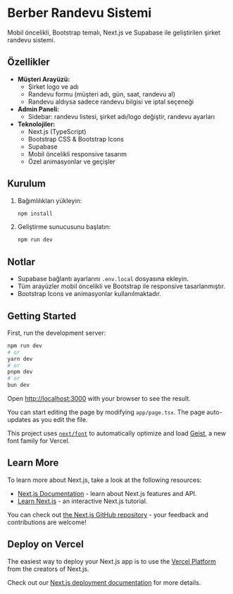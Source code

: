# Berber Randevu Sistemi

Mobil öncelikli, Bootstrap temalı, Next.js ve Supabase ile geliştirilen şirket randevu sistemi.

## Özellikler
- **Müşteri Arayüzü:**
  - Şirket logo ve adı
  - Randevu formu (müşteri adı, gün, saat, randevu al)
  - Randevu aldıysa sadece randevu bilgisi ve iptal seçeneği
- **Admin Paneli:**
  - Sidebar: randevu listesi, şirket adı/logo değiştir, randevu ayarları
- **Teknolojiler:**
  - Next.js (TypeScript)
  - Bootstrap CSS & Bootstrap Icons
  - Supabase
  - Mobil öncelikli responsive tasarım
  - Özel animasyonlar ve geçişler

## Kurulum
1. Bağımlılıkları yükleyin:
   ```sh
   npm install
   ```
2. Geliştirme sunucusunu başlatın:
   ```sh
   npm run dev
   ```

## Notlar
- Supabase bağlantı ayarlarını `.env.local` dosyasına ekleyin.
- Tüm arayüzler mobil öncelikli ve Bootstrap ile responsive tasarlanmıştır.
- Bootstrap Icons ve animasyonlar kullanılmaktadır.

## Getting Started

First, run the development server:

```bash
npm run dev
# or
yarn dev
# or
pnpm dev
# or
bun dev
```

Open [http://localhost:3000](http://localhost:3000) with your browser to see the result.

You can start editing the page by modifying `app/page.tsx`. The page auto-updates as you edit the file.

This project uses [`next/font`](https://nextjs.org/docs/app/building-your-application/optimizing/fonts) to automatically optimize and load [Geist](https://vercel.com/font), a new font family for Vercel.

## Learn More

To learn more about Next.js, take a look at the following resources:

- [Next.js Documentation](https://nextjs.org/docs) - learn about Next.js features and API.
- [Learn Next.js](https://nextjs.org/learn) - an interactive Next.js tutorial.

You can check out [the Next.js GitHub repository](https://github.com/vercel/next.js) - your feedback and contributions are welcome!

## Deploy on Vercel

The easiest way to deploy your Next.js app is to use the [Vercel Platform](https://vercel.com/new?utm_medium=default-template&filter=next.js&utm_source=create-next-app&utm_campaign=create-next-app-readme) from the creators of Next.js.

Check out our [Next.js deployment documentation](https://nextjs.org/docs/app/building-your-application/deploying) for more details.
